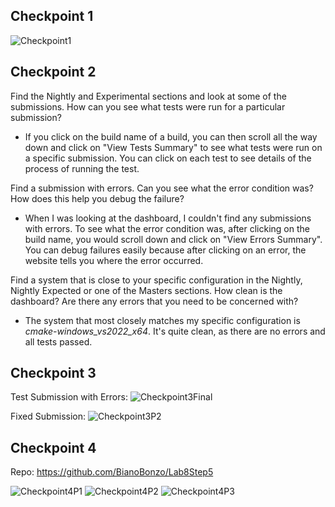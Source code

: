 ## Checkpoint 1
![Checkpoint1](https://user-images.githubusercontent.com/68397066/159091940-8e4648bf-2d56-420f-9685-9f27ff1f2628.PNG)

## Checkpoint 2
Find the Nightly and Experimental sections and look at some of the submissions. How can you see what tests were run for a particular submission?

+ If you click on the build name of a build, you can then scroll all the way down and click on "View Tests Summary" to see what tests were run on a specific submission. You can click on each test to see details of the process of running the test. 

Find a submission with errors. Can you see what the error condition was? How does this help you debug the failure?

+ When I was looking at the dashboard, I couldn't find any submissions with errors. To see what the error condition was, after clicking on the build name, you would scroll down and click on "View Errors Summary". You can debug failures easily because after clicking on an error, the website tells you where the error occurred. 

Find a system that is close to your specific configuration in the Nightly, Nightly Expected or one of the Masters sections. How clean is the dashboard? Are there any errors that you need to be concerned with?

+ The system that most closely matches my specific configuration is *cmake-windows_vs2022_x64*. It's quite clean, as there are no errors and all tests passed. 

## Checkpoint 3
Test Submission with Errors: 
![Checkpoint3Final](https://user-images.githubusercontent.com/68397066/159092757-61c16b3e-1347-4548-92f2-73c9c87e9b43.jpg)

Fixed Submission: 
![Checkpoint3P2](https://user-images.githubusercontent.com/68397066/159092522-f7e6e306-0f1b-40fa-8cc2-457a3d16f8cc.PNG)

## Checkpoint 4
Repo: https://github.com/BianoBonzo/Lab8Step5

![Checkpoint4P1](https://user-images.githubusercontent.com/68397066/159092880-97a363e4-7baf-4586-9d26-bbfacca5ed54.PNG)
![Checkpoint4P2](https://user-images.githubusercontent.com/68397066/159092885-1cb8ca37-0188-44a2-9a90-910b8cc03466.PNG)
![Checkpoint4P3](https://user-images.githubusercontent.com/68397066/159092888-1c3ca424-e74b-4ef9-ba29-226688280800.PNG)
